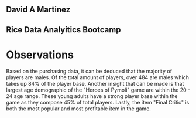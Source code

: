 ## David A Martinez

## Rice Data Analyitics Bootcamp

# Observations

Based on the purchasing data, it can be deduced that the majority of players are males. 
Of the total amount of players, over 484 are males which takes up 84% of the player base.
Another insight that can be made is that largest age demographic of the "Heroes of Pymoli" game
are within the 20 - 24 age range. These young adults have a strong player base within the game
as they compose 45% of total players. Lastly, the item "Final Critic" is both the most
popular and most profitable item in the game.

